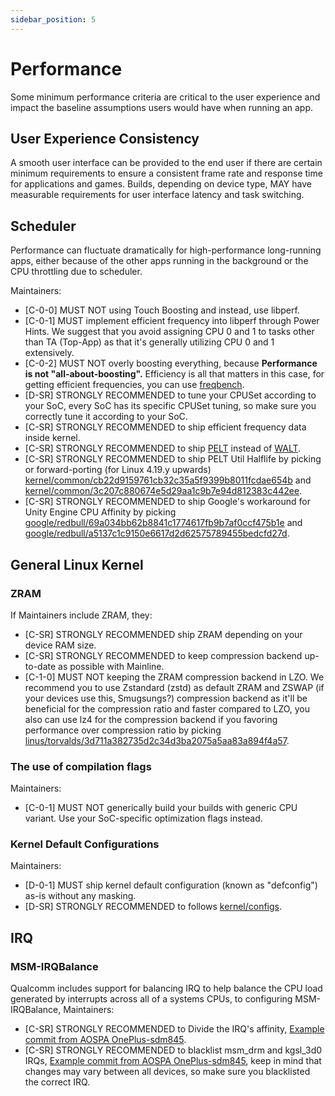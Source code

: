 ```yaml
---
sidebar_position: 5
---
```


# Performance

Some minimum performance criteria are critical to the user experience and impact the baseline assumptions users would have when running an app.

## User Experience Consistency

A smooth user interface can be provided to the end user if there are certain minimum requirements to ensure a consistent frame rate and response time for applications and games. Builds, depending on device type, MAY have measurable requirements for user interface latency and task switching.

## Scheduler

Performance can fluctuate dramatically for high-performance long-running apps, either because of the other apps running in the background or the CPU throttling due to scheduler.

Maintainers:

- [C-0-0] MUST NOT using Touch Boosting and instead, use libperf.
- [C-0-1] MUST implement efficient frequency into libperf through Power Hints.
    We suggest that you avoid assigning CPU 0 and 1 to tasks other than TA (Top-App) as that it's generally utilizing CPU 0 and 1 extensively.
- [C-0-2] MUST NOT overly boosting everything, because **Performance is not "all-about-boosting".** Efficiency is all that matters in this case, for getting efficient frequencies, you can use [freqbench](https://github.com/kdrag0n/freqbench).
- [D-SR] STRONGLY RECOMMENDED to tune your CPUSet according to your SoC, every SoC has its specific CPUSet tuning, so make sure you correctly tune it according to your SoC.
- [C-SR] STRONGLY RECOMMENDED to ship efficient frequency data inside kernel.
- [C-SR] STRONGLY RECOMMENDED to ship [PELT](https://lwn.net/Articles/531853/) instead of [WALT](https://wiki.codeaurora.org/xwiki/bin/QKERNEL/Window%20Assisted%20Load%20Tracking/).
- [C-SR] STRONGLY RECOMMENDED to ship PELT Util Halflife by picking or forward-porting (for Linux 4.19.y upwards) [kernel/common/cb22d9159761cb32c35a5f9399b8011fcdae654b](https://android.googlesource.com/kernel/common/+/cb22d9159761cb32c35a5f9399b8011fcdae654b) and [kernel/common/3c207c880674e5d29aa1c9b7e94d812383c442ee](https://android.googlesource.com/kernel/common/+/3c207c880674e5d29aa1c9b7e94d812383c442ee).
- [C-SR] STRONGLY RECOMMENDED to ship Google's workaround for Unity Engine CPU Affinity by picking [google/redbull/69a034bb62b8841c1774617fb9b7af0ccf475b1e](https://android.googlesource.com/device/google/redbull/+/69a034bb62b8841c1774617fb9b7af0ccf475b1e) and [google/redbull/a5137c1c9150e6617d2d62575789455bedcfd27d](https://android.googlesource.com/device/google/redbull/+/a5137c1c9150e6617d2d62575789455bedcfd27d).
## General Linux Kernel

### ZRAM

If Maintainers include ZRAM, they:

- [C-SR] STRONGLY RECOMMENDED ship ZRAM depending on your device RAM size.
- [C-SR] STRONGLY RECOMMENDED to keep compression backend up-to-date as possible with Mainline.
- [C-1-0] MUST NOT keeping the ZRAM compression backend in LZO. We recommend you to use Zstandard (zstd) as default ZRAM and ZSWAP (if your devices use this, Smugsungs?) compression backend as it'll be beneficial for the compression ratio and faster compared to LZO, you also can use lz4 for the compression backend if you favoring performance over compression ratio by picking [linus/torvalds/3d711a382735d2c34d3ba2075a5aa83a894f4a57](https://github.com/torvalds/linux/commit/3d711a382735d2c34d3ba2075a5aa83a894f4a57).

### The use of compilation flags

Maintainers:

- [C-0-1] MUST NOT generically build your builds with generic CPU variant. Use your SoC-specific optimization flags instead.

### Kernel Default Configurations

Maintainers:

- [D-0-1] MUST ship kernel default configuration (known as "defconfig") as-is without any masking.
- [D-SR] STRONGLY RECOMMENDED to follows [kernel/configs](https://android.googlesource.com/kernel/configs/).

## IRQ

### MSM-IRQBalance

Qualcomm includes support for balancing IRQ to help balance the CPU load generated by interrupts across all of a systems CPUs, to configuring MSM-IRQBalance, Maintainers:

- [C-SR] STRONGLY RECOMMENDED to Divide the IRQ's affinity, [Example commit from AOSPA OnePlus-sdm845](https://github.com/AOSPA/android_device_oneplus_sdm845-common/commit/e317060e5e03b11787ad727a6e08c204f7b39d13).
- [C-SR] STRONGLY RECOMMENDED to blacklist msm_drm and kgsl_3d0 IRQs, [Example commit from AOSPA OnePlus-sdm845](https://github.com/AOSPA/android_device_oneplus_sdm845-common/commit/7e590e891ac9b3b83d95543b88a1516a016038f5), keep in mind that changes may vary between all devices, so make sure you blacklisted the correct IRQ.
